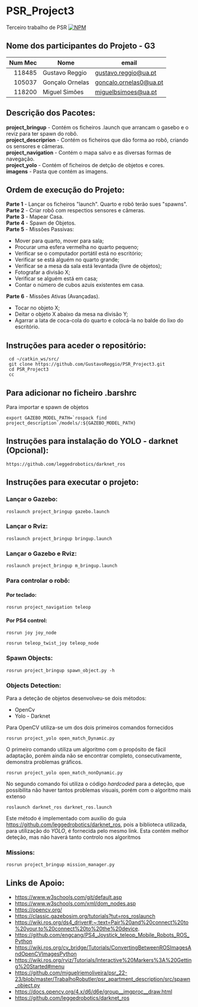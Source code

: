 # PSR_Project3
Terceiro trabalho de PSR
[![NPM](https://img.shields.io/badge/:badgeContent)](https://github.com/GustavoReggio/PSR_Project3/blob/main/LICENSE)
## Nome dos participantes do Projeto - G3

|  Num Mec | Nome                | email                   |
| ----: | ------------------- | ----------------------- |
| 118485|   Gustavo Reggio    |  gustavo.reggio@ua.pt   |  
| 105037|   Gonçalo Ornelas   |  goncalo.ornelas0@ua.pt |
| 118200|   Miguel Simões     |  miguelbsimoes@ua.pt    |

## Descrição dos Pacotes:
**project_bringup**     - Contém os ficheiros .launch que arrancam o gasebo e o reviz para ter spawn do robô. <br>
**project_descriprion** - Contém os ficheiros que dão forma ao robô, criando os sensores e câmeras.<br>
**project_navigation**  - Contém o mapa salvo e as diversas formas de navegação.<br>
**project_yolo**        - Contém of ficheiros de detção de objetos e cores.<br>
**imagens**             - Pasta que contém as imagens. 

## Ordem de execução do Projeto:
**Parte 1** - Lançar os ficheiros "launch". Quarto e robô terão sues "spawns". <br>
**Parte 2** - Criar robô com respectios sensores e câmeras. <br>
**Parte 3** - Mapear Casa. <br>
**Parte 4** - Spawn de Objetos. <br>
**Parte 5** - Missões Passivas: <br>
- Mover para quarto, mover para sala;
- Procurar uma esfera vermelha no quarto pequeno;
- Verificar se o computador portátil está no escritório;
- Verificar se está alguém no quarto grande;
- Verificar se a mesa da sala está levantada (livre de objetos);
- Fotografar a divisão X;
- Verificar se alguém está em casa;
- Contar o número de cubos azuis existentes em casa.<br>

**Parte 6** - Missões Ativas (Avançadas).<br>
- Tocar no objeto X;
- Deitar o objeto X abaixo da mesa na divisão Y;
- Agarrar a lata de coca-cola do quarto e colocá-la no balde do lixo do escritório.<br>

## Instruções para aceder o repositório:
```
 cd ~/catkin_ws/src/
 git clone https://github.com/GustavoReggio/PSR_Project3.git
 cd PSR_Project3
 cc
 ```

## Para adicionar no ficheiro .barshrc
Para importar e spawn de objetos
```
export GAZEBO_MODEL_PATH=`rospack find project_description`/models/:${GAZEBO_MODEL_PATH}
```

## Instruções para instalação do YOLO - darknet (Opcional):

```
https://github.com/leggedrobotics/darknet_ros
```

## Instruções para executar o projeto:

### Lançar o Gazebo:

```
roslaunch project_bringup gazebo.launch
```

### Lançar o Rviz:
```
roslaunch project_bringup bringup.launch
```

### Lançar o Gazebo e Rviz:
```
roslaunch project_bringup m_bringup.launch
```

### Para controlar o robô:
#### Por teclado:
```
rosrun project_navigation teleop
```
#### Por PS4 control:
```
rosrun joy joy_node
```
```
rosrun teleop_twist_joy teleop_node
```

### Spawn Objects:
```
rosrun project_bringup spawn_object.py -h 
```

### Objects Detection:
Para a deteção de objetos desenvolveu-se dois métodos:
 - OpenCv
 - Yolo - Darknet

Para OpenCV utiliza-se um dos dois primeiros comandos fornecidos
```
rosrun project_yolo open_match_Dynamic.py 
```
O primeiro comando utiliza um algoritmo com o propósito de fácil adaptação, porém ainda não se encontrar completo, consecutivamente, demonstra problemas gráficos.
```
rosrun project_yolo open_match_nonDynamic.py 
```
No segundo comando foi utiliza o código _hardcoded_ para a deteção, que possibilita não haver tantos problemas visuais, porém com o algoritmo mais extenso
```
roslaunch darknet_ros darknet_ros.launch 
```
Este método é implementado com auxilio do guia https://github.com/leggedrobotics/darknet_ros, pois a biblioteca utilizada, para utilização do _YOLO_, é fornecida pelo mesmo link. Esta contém melhor deteção, mas não haverá tanto controlo nos algoritmos 

### Missions:
```
rosrun project_bringup mission_manager.py
```

## Links de Apoio:
 - https://www.w3schools.com/git/default.asp
 - https://www.w3schools.com/xml/dom_nodes.asp
 - https://opencv.org/
 - https://classic.gazebosim.org/tutorials?tut=ros_roslaunch
 - https://wiki.ros.org/ds4_driver#:~:text=Pair%20and%20connect%20to%20your,to%20connect%20to%20the%20device.
 - https://github.com/engcang/PS4_Joystick_teleop_Mobile_Robots_ROS_Python
 - https://wiki.ros.org/cv_bridge/Tutorials/ConvertingBetweenROSImagesAndOpenCVImagesPython
 - https://wiki.ros.org/rviz/Tutorials/Interactive%20Markers%3A%20Getting%20Started#menu
 - https://github.com/miguelriemoliveira/psr_22-23/blob/master/TrabalhoRobutler/psr_apartment_description/src/spawn_object.py
 - https://docs.opencv.org/4.x/d6/d6e/group__imgproc__draw.html
 - https://github.com/leggedrobotics/darknet_ros
